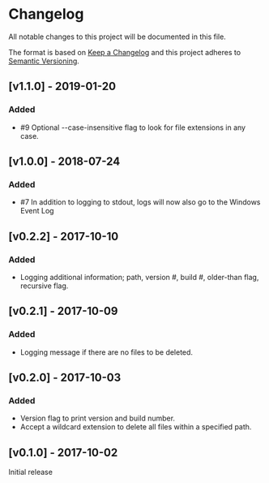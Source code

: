 # Changelog

All notable changes to this project will be documented in this file.

The format is based on [Keep a Changelog](http://keepachangelog.com/en/1.0.0/)
and this project adheres to [Semantic Versioning](http://semver.org/spec/v2.0.0.html).

## [v1.1.0] - 2019-01-20
### Added
 - #9 Optional --case-insensitive flag to look for file extensions in any case.

## [v1.0.0] - 2018-07-24
### Added
 - #7 In addition to logging to stdout, logs will now also go to the Windows Event Log

## [v0.2.2] - 2017-10-10
### Added

- Logging additional information;  path, version #, build #, older-than flag, recursive flag.

## [v0.2.1] - 2017-10-09
### Added

- Logging message if there are no files to be deleted.

## [v0.2.0] - 2017-10-03
### Added

- Version flag to print version and build number.
- Accept a wildcard extension to delete all files within a specified path.

## [v0.1.0] - 2017-10-02
Initial release
